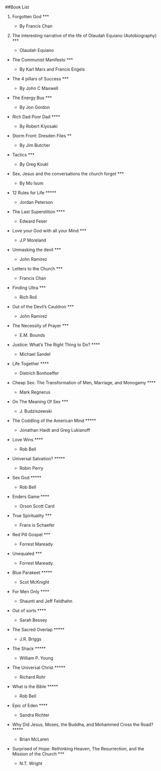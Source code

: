 ##Book List

1. Forgotten God ***
	- By Francis Chan
	

2. The interesting narrative of the life of Olaudah Equiano (Autobiography) ***
	- Olaudah Equiano
	
	
* The Communist Manifesto ***
	- By Karl Marx and Francis Engels
	

* The 4 pillars of Success ***
	- By John C Maxwell
	

* The Energy Bus ***
	- By Jon Gordon


* Rich Dad Poor Dad ****
	- By Robert Kiyosaki
	

* Storm Front: Dresden Files **
	- By Jim Butcher
	

* Tactics ***
	- By Greg Koukl 
	

* Sex, Jesus and the conversations the church forgot ***
	- By Mo Isom
	

* 12 Rules for Life \*****
	- Jordan Peterson
	

* The Last Superstition ****
	- Edward Feser
	

* Love your God with all your Mind ***
	- J.P Moreland 
	

* Unmasking the devil ***
	- John Ramirez 
	

* Letters to the Church ***
	- Francis Chan
	

* Finding Ultra ***
	- Rich Roll
	

* Out of the Devil’s Cauldron ***
	- John Ramirez 
	

* The Necessity of Prayer ***
	- E.M. Bounds
	

* Justice: What’s The Right Thing to Do? ****
	- Michael Sandel
	

* Life Together ****
	- Dietrich Bonhoeffer 
	

* Cheap Sex: The Transformation of Men, Marriage, and Monogamy ****
	- Mark Regnerus
	

* On The Meaning Of Sex ***
	- J. Budziszewski 
	

* The Coddling of the American Mind \*****
	- Jonathan Haidt and Greg Lukianoff
	

* Love Wins ****
	- Rob Bell
	

* Universal Salvation? \*****
	- Robin Perry
	

* Sex God \*****
	- Rob Bell
	

* Enders Game ****
	- Orson Scott Card
	

* True Spirituality ***
	- Frans is Schaefer 
	

* Red Pill Gospel ***
	- Forrest Maready 
	

* Unequaled ***
	- Forrest Maready 
	

* Blue Parakeet \*****
	- Scot McKnight 
	

* For Men Only ****
	- Shaunti and Jeff Feldhahn
	

* Out of sorts ****
	- Sarah Bessey 
	

* The Sacred Overlap \*****
	- J.R. Briggs
	

* The Shack \*****
	- William P. Young
	

* The Universal Christ \*****
	- Richard Rohr
	

* What is the Bible \*****
	- Rob Bell

* Epic of Eden ****
	- Sandra Richter
	

* Why Did Jesus, Moses, the Buddha, and Mohammed Cross the Road? \*****
	- Brian McLaren
	

* Surprised of Hope: Rethinking Heaven, The Resurrection, and the Mission of the Church ***
	- N.T. Wright
	